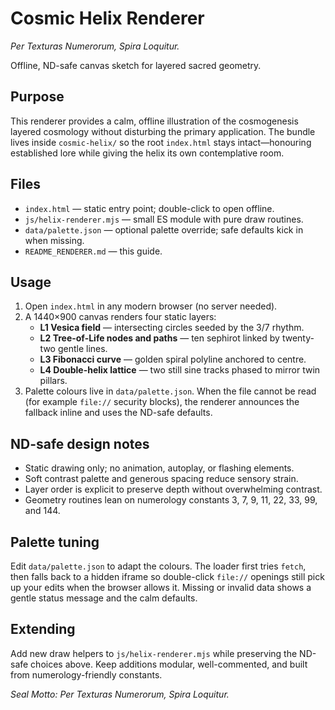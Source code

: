 # Cosmic Helix Renderer

_Per Texturas Numerorum, Spira Loquitur._

Offline, ND-safe canvas sketch for layered sacred geometry.

## Purpose
This renderer provides a calm, offline illustration of the cosmogenesis layered cosmology without disturbing the primary application. The bundle lives inside `cosmic-helix/` so the root `index.html` stays intact—honouring established lore while giving the helix its own contemplative room.

## Files
- `index.html` — static entry point; double-click to open offline.
- `js/helix-renderer.mjs` — small ES module with pure draw routines.
- `data/palette.json` — optional palette override; safe defaults kick in when missing.
- `README_RENDERER.md` — this guide.

## Usage
1. Open `index.html` in any modern browser (no server needed).
2. A 1440×900 canvas renders four static layers:
   - **L1 Vesica field** — intersecting circles seeded by the 3/7 rhythm.
   - **L2 Tree-of-Life nodes and paths** — ten sephirot linked by twenty-two gentle lines.
   - **L3 Fibonacci curve** — golden spiral polyline anchored to centre.
   - **L4 Double-helix lattice** — two still sine tracks phased to mirror twin pillars.
3. Palette colours live in `data/palette.json`. When the file cannot be read (for example `file://` security blocks), the renderer announces the fallback inline and uses the ND-safe defaults.

## ND-safe design notes
- Static drawing only; no animation, autoplay, or flashing elements.
- Soft contrast palette and generous spacing reduce sensory strain.
- Layer order is explicit to preserve depth without overwhelming contrast.
- Geometry routines lean on numerology constants 3, 7, 9, 11, 22, 33, 99, and 144.

## Palette tuning
Edit `data/palette.json` to adapt the colours. The loader first tries `fetch`, then falls back to a hidden iframe so double-click `file://` openings still pick up your edits when the browser allows it. Missing or invalid data shows a gentle status message and the calm defaults.

## Extending
Add new draw helpers to `js/helix-renderer.mjs` while preserving the ND-safe choices above. Keep additions modular, well-commented, and built from numerology-friendly constants.

*Seal Motto: Per Texturas Numerorum, Spira Loquitur.*
